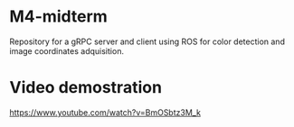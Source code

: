 # M4-midterm
Repository for a gRPC server and client using ROS for color detection and image coordinates adquisition.
# Video demostration
https://www.youtube.com/watch?v=BmOSbtz3M_k
